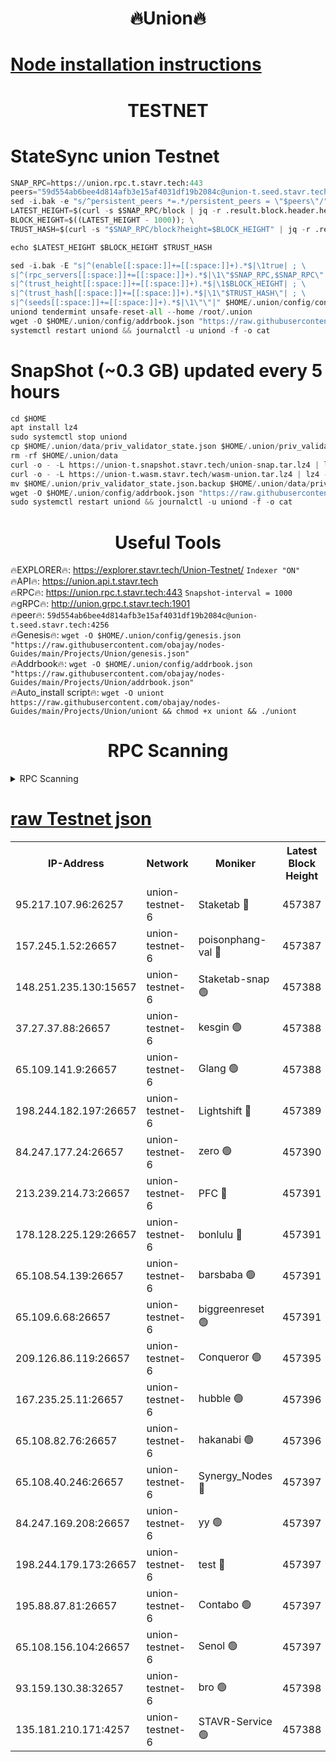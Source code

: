 <h1 align="center"> 🔥Union🔥</h1>

[Node installation instructions](https://github.com/obajay/nodes-Guides/tree/main/Projects/Union)
=

<h1 align="center"> TESTNET</h1>

# StateSync union Testnet
```python
SNAP_RPC=https://union.rpc.t.stavr.tech:443
peers="59d554ab6bee4d814afb3e15af4031df19b2084c@union-t.seed.stavr.tech:4256"
sed -i.bak -e "s/^persistent_peers *=.*/persistent_peers = \"$peers\"/" $HOME/.union/config/config.toml
LATEST_HEIGHT=$(curl -s $SNAP_RPC/block | jq -r .result.block.header.height); \
BLOCK_HEIGHT=$((LATEST_HEIGHT - 1000)); \
TRUST_HASH=$(curl -s "$SNAP_RPC/block?height=$BLOCK_HEIGHT" | jq -r .result.block_id.hash)

echo $LATEST_HEIGHT $BLOCK_HEIGHT $TRUST_HASH

sed -i.bak -E "s|^(enable[[:space:]]+=[[:space:]]+).*$|\1true| ; \
s|^(rpc_servers[[:space:]]+=[[:space:]]+).*$|\1\"$SNAP_RPC,$SNAP_RPC\"| ; \
s|^(trust_height[[:space:]]+=[[:space:]]+).*$|\1$BLOCK_HEIGHT| ; \
s|^(trust_hash[[:space:]]+=[[:space:]]+).*$|\1\"$TRUST_HASH\"| ; \
s|^(seeds[[:space:]]+=[[:space:]]+).*$|\1\"\"|" $HOME/.union/config/config.toml
uniond tendermint unsafe-reset-all --home /root/.union
wget -O $HOME/.union/config/addrbook.json "https://raw.githubusercontent.com/obajay/nodes-Guides/main/Projects/Union/addrbook.json"
systemctl restart uniond && journalctl -u uniond -f -o cat
```
# SnapShot (~0.3 GB) updated every 5 hours
```python
cd $HOME
apt install lz4
sudo systemctl stop uniond
cp $HOME/.union/data/priv_validator_state.json $HOME/.union/priv_validator_state.json.backup
rm -rf $HOME/.union/data
curl -o - -L https://union-t.snapshot.stavr.tech/union-snap.tar.lz4 | lz4 -c -d - | tar -x -C $HOME/.union --strip-components 2
curl -o - -L https://union-t.wasm.stavr.tech/wasm-union.tar.lz4 | lz4 -c -d - | tar -x -C $HOME/.union --strip-components 2
mv $HOME/.union/priv_validator_state.json.backup $HOME/.union/data/priv_validator_state.json
wget -O $HOME/.union/config/addrbook.json "https://raw.githubusercontent.com/obajay/nodes-Guides/main/Projects/Union/addrbook.json"
sudo systemctl restart uniond && journalctl -u uniond -f -o cat
```
 <h1 align="center"> Useful Tools</h1>
 
🔥EXPLORER🔥: https://explorer.stavr.tech/Union-Testnet/        `Indexer "ON"` \
🔥API🔥:      https://union.api.t.stavr.tech \
🔥RPC🔥:      https://union.rpc.t.stavr.tech:443              `Snapshot-interval = 1000` \
🔥gRPC🔥:     http://union.grpc.t.stavr.tech:1901 \
🔥peer🔥:     `59d554ab6bee4d814afb3e15af4031df19b2084c@union-t.seed.stavr.tech:4256` \
🔥Genesis🔥:     `wget -O $HOME/.union/config/genesis.json "https://raw.githubusercontent.com/obajay/nodes-Guides/main/Projects/Union/genesis.json"` \
🔥Addrbook🔥: ```wget -O $HOME/.union/config/addrbook.json "https://raw.githubusercontent.com/obajay/nodes-Guides/main/Projects/Union/addrbook.json"``` \
🔥Auto_install script🔥:  `wget -O uniont https://raw.githubusercontent.com/obajay/nodes-Guides/main/Projects/Union/uniont && chmod +x uniont && ./uniont`

<h1 align="center"> RPC Scanning</h1>

<details>
<summary>RPC Scanning</summary>

<h2 align="center"> We scan nodes in real time every 4 hours. And we provide the final result of RPC endpoints.
We cannot influence the operation of these nodes in any way. </h2>


```python
If Voting Power is higher than 0 --> then the Node is a validator of the network and may be subject to attack and be a potential threat to the chain.
```
```python
We marked such validators with a red symbol
```

</details>

[raw Testnet json](https://rpc-check.uniont.stavr.tech/uniont/rpc-uniont-result.json)
=



<table><tr><th>IP-Address</th><th>Network</th><th>Moniker</th><th>Latest Block Height</th><th>Earliest Block Height</th><th>Catching Up</th><th>Tx Index</th><th>Voting Power</th><th>Scan Time</th></tr><tr><td>95.217.107.96:26257</td><td>union-testnet-6</td><td>Staketab 🔴</td><td>457387</td><td>1</td><td>False</td><td>on</td><td>1000002</td><td>2024-03-15T20:14:07.831647577UTC</td></tr><tr><td>157.245.1.52:26657</td><td>union-testnet-6</td><td>poisonphang-val 🔴</td><td>457387</td><td>1</td><td>False</td><td>on</td><td>1000000</td><td>2024-03-15T20:14:08.470991442UTC</td></tr><tr><td>148.251.235.130:15657</td><td>union-testnet-6</td><td>Staketab-snap 🟢</td><td>457388</td><td>1</td><td>False</td><td>on</td><td>0</td><td>2024-03-15T20:14:09.048910988UTC</td></tr><tr><td>37.27.37.88:26657</td><td>union-testnet-6</td><td>kesgin 🟢</td><td>457388</td><td>1</td><td>False</td><td>on</td><td>0</td><td>2024-03-15T20:14:09.390026506UTC</td></tr><tr><td>65.109.141.9:26657</td><td>union-testnet-6</td><td>Glang 🟢</td><td>457388</td><td>1</td><td>False</td><td>on</td><td>0</td><td>2024-03-15T20:14:13.775658143UTC</td></tr><tr><td>198.244.182.197:26657</td><td>union-testnet-6</td><td>Lightshift 🔴</td><td>457389</td><td>1</td><td>False</td><td>on</td><td>1000000</td><td>2024-03-15T20:14:18.439540648UTC</td></tr><tr><td>84.247.177.24:26657</td><td>union-testnet-6</td><td>zero 🟢</td><td>457390</td><td>1</td><td>False</td><td>on</td><td>0</td><td>2024-03-15T20:14:23.057816971UTC</td></tr><tr><td>213.239.214.73:26657</td><td>union-testnet-6</td><td>PFC 🔴</td><td>457391</td><td>1</td><td>False</td><td>on</td><td>1000001</td><td>2024-03-15T20:14:27.378356525UTC</td></tr><tr><td>178.128.225.129:26657</td><td>union-testnet-6</td><td>bonlulu 🔴</td><td>457391</td><td>1</td><td>False</td><td>on</td><td>1000000</td><td>2024-03-15T20:14:28.072112258UTC</td></tr><tr><td>65.108.54.139:26657</td><td>union-testnet-6</td><td>barsbaba 🟢</td><td>457391</td><td>1</td><td>False</td><td>on</td><td>0</td><td>2024-03-15T20:14:28.413871949UTC</td></tr><tr><td>65.109.6.68:26657</td><td>union-testnet-6</td><td>biggreenreset 🟢</td><td>457391</td><td>1</td><td>False</td><td>on</td><td>0</td><td>2024-03-15T20:14:30.810852792UTC</td></tr><tr><td>209.126.86.119:26657</td><td>union-testnet-6</td><td>Conqueror 🟢</td><td>457395</td><td>1</td><td>False</td><td>on</td><td>0</td><td>2024-03-15T20:14:52.292074959UTC</td></tr><tr><td>167.235.25.11:26657</td><td>union-testnet-6</td><td>hubble 🟢</td><td>457396</td><td>1</td><td>False</td><td>on</td><td>0</td><td>2024-03-15T20:14:58.661070915UTC</td></tr><tr><td>65.108.82.76:26657</td><td>union-testnet-6</td><td>hakanabi 🟢</td><td>457396</td><td>1</td><td>False</td><td>on</td><td>0</td><td>2024-03-15T20:14:59.039633269UTC</td></tr><tr><td>65.108.40.246:26657</td><td>union-testnet-6</td><td>Synergy_Nodes 🔴</td><td>457397</td><td>1</td><td>False</td><td>on</td><td>1000001</td><td>2024-03-15T20:15:05.520767094UTC</td></tr><tr><td>84.247.169.208:26657</td><td>union-testnet-6</td><td>yy 🟢</td><td>457397</td><td>1</td><td>False</td><td>on</td><td>0</td><td>2024-03-15T20:15:05.892164557UTC</td></tr><tr><td>198.244.179.173:26657</td><td>union-testnet-6</td><td>test 🔴</td><td>457397</td><td>1</td><td>False</td><td>on</td><td>1000001</td><td>2024-03-15T20:15:08.217624452UTC</td></tr><tr><td>195.88.87.81:26657</td><td>union-testnet-6</td><td>Contabo 🟢</td><td>457397</td><td>1</td><td>False</td><td>on</td><td>0</td><td>2024-03-15T20:15:08.566311448UTC</td></tr><tr><td>65.108.156.104:26657</td><td>union-testnet-6</td><td>Senol 🟢</td><td>457397</td><td>1</td><td>False</td><td>on</td><td>0</td><td>2024-03-15T20:15:08.888037632UTC</td></tr><tr><td>93.159.130.38:32657</td><td>union-testnet-6</td><td>bro 🟢</td><td>457398</td><td>1</td><td>False</td><td>on</td><td>0</td><td>2024-03-15T20:15:09.236178004UTC</td></tr><tr><td>135.181.210.171:4257</td><td>union-testnet-6</td><td>STAVR-Service 🟢</td><td>457388</td><td>454001</td><td>False</td><td>on</td><td>0</td><td>2024-03-15T20:14:08.795631833UTC</td></tr></table>
